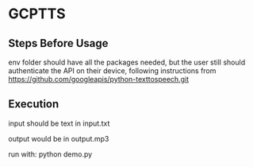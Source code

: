 # GCPTTS
## Steps Before Usage
env folder should have all the packages needed, but the user still should authenticate the API on their device, following instructions from https://github.com/googleapis/python-texttospeech.git
## Execution
input should be text in input.txt

output would be in output.mp3

run with: python demo.py
